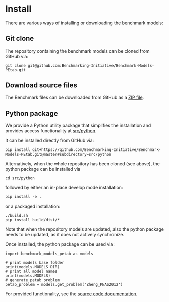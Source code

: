# Install

There are various ways of installing or downloading the benchmark models:

## Git clone

The repository containing the benchmark models can be cloned from GitHub via:

    git clone git@github.com:Benchmarking-Initiative/Benchmark-Models-PEtab.git

## Download source files

The Benchmark files can be downloaded from GitHub as a
[ZIP file](https://github.com/Benchmarking-Initiative/Benchmark-Models-PEtab/archive/refs/heads/master.zip).

## Python package

We provide a Python utility package that simplifies the installation and
provides access functionality at [src/python](src/python).

It can be installed directly from GitHub via:

    pip install git+https://github.com/Benchmarking-Initiative/Benchmark-Models-PEtab.git@master#subdirectory=src/python

Alternatively, when the whole repository has been cloned (see above),
the python package can be installed via

    cd src/python

followed by either an in-place develop mode installation:

    pip install -e .

or a packaged installation:

    ./build.sh
    pip install build/dist/*

Note that when the repository models are updated, also the python package needs
to be updated, as it does not actively synchronize.

Once installed, the python package can be used via:

    import benchmark_models_petab as models
    
    # print models base folder
    print(models.MODELS_DIR)
    # print all model names
    print(models.MODELS)
    # generate petab problem
    petab_problem = models.get_problem('Zheng_PNAS2012')
    
For provided functionality, see the
[source code documentation](src/python/benchmark_models_petab).
